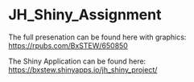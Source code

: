 # JH_Shiny_Assignment

The full presenation can be found here with graphics: https://rpubs.com/BxSTEW/650850

The Shiny Application can be found here:  https://bxstew.shinyapps.io/jh_shiny_project/
